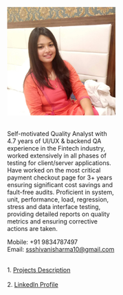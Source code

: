 <div class="row" style="height:500px">
  <div class="column" style="width:50%">
    <img src="/images/my_pic.jpg" alt="Avatar" style="width:300px"><br>
    <br><p>
Self-motivated Quality Analyst with 4.7 years of  UI/UX & backend QA experience in the Fintech industry, worked extensively in all        phases of testing for client/server applications. Have worked on the most critical payment checkout page for 3+ years ensuring significant cost savings and fault-free audits. Proficient in system, unit, performance, load, regression, stress and data interface testing, providing detailed reports on quality metrics and ensuring corrective actions are taken.
  <br><p>

  Mobile: +91 9834787497<br>
   Email:  ssshivanisharma10@gmail.com</p>
  </div>
  
  <div class="column" style="width:50%">
     <br>
   1. <a href="https://docs.google.com/spreadsheets/d/1cqnQtk0iNMu_QEe1E56HM6Ull4Ce1Rb6mboTw1yW2W4/edit?usp=sharing">Projects Description</a><br><br>
   2. <a href="https://www.linkedin.com/in/shivanisharma123">LinkedIn Profile</a> <br><br>
  </div>
</div>

